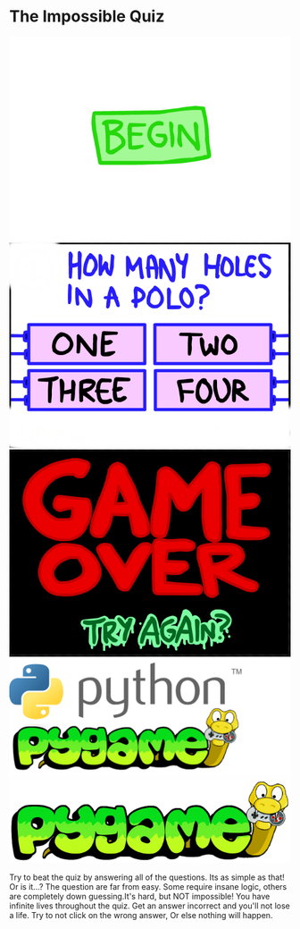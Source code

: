 <h1>The Impossible Quiz</h1>
<img src = "https://github.com/mazhar0343/Pygame-Projects/blob/master/g1.PNG">
<img src = "https://github.com/mazhar0343/Pygame-Projects/blob/master/q1.PNG">
<img src = "https://github.com/mazhar0343/Pygame-Projects/blob/master/gO.PNG">
<a href = "https://www.youtube.com/watch?v=_GikMdhAhv0&feature=youtu.be"><img src = "https://github.com/mazhar0343/Pygame-Projects/blob/master/Python_logo.png">
<a href="http://www.lfd.uci.edu/~gohlke/pythonlibs/#pygame"><img src = "https://github.com/mazhar0343/Pygame-Projects/blob/master/pygame_logo.gif"></a>
<p> Try to beat the quiz by answering all of the questions. Its as simple as that! Or is it...?
The question are far from easy. Some require insane logic, others are completely down guessing.It's hard, but NOT impossible!
You have infinite lives throughout the quiz. Get an answer incorrect and you'll not lose a life. Try to not click on the wrong answer, Or else nothing will happen.</p>
